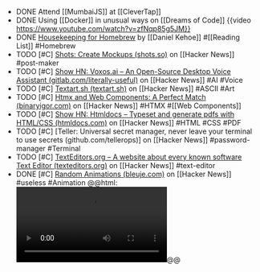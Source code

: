 - DONE Attend [[MumbaiJS]] at [[CleverTap]]
- DONE Using [[Docker]] in unusual ways on [[Dreams of Code]]
  {{video https://www.youtube.com/watch?v=zfNqp85g5JM}}
- DONE [Housekeeping for Homebrew](https://mac.install.guide/homebrew/8.html) by [[Daniel Kehoe]] #[[Reading List]] #Homebrew
- TODO [#C] [Shots: Create Mockups (shots.so)](https://news.ycombinator.com/item?id=39059854) on [[Hacker News]] #post-maker
- TODO [#C] [Show HN: Voxos.ai – An Open-Source Desktop Voice Assistant (gitlab.com/literally-useful)](https://news.ycombinator.com/item?id=39057005) on [[Hacker News]] #AI #Voice
- TODO [#C] [Textart.sh (textart.sh)](https://news.ycombinator.com/item?id=39063596) on [[Hacker News]] #ASCII #Art
- TODO [#C] [Htmx and Web Components: A Perfect Match (binaryigor.com)](https://news.ycombinator.com/item?id=39036693) on [[Hacker News]] #HTMX #[[Web Components]]
- TODO [#C] [Show HN: Htmldocs – Typeset and generate pdfs with HTML/CSS (htmldocs.com)](https://news.ycombinator.com/item?id=39027543) on [[Hacker News]] #HTML #CSS #PDF
- TODO [#C] [Teller: Universal secret manager, never leave your terminal to use secrets (github.com/tellerops)] on [[Hacker News]] #password-manager #Terminal
- TODO [#C] [TextEditors.org – A website about every known software Text Editor (texteditors.org)](https://news.ycombinator.com/item?id=39031778) on [[Hacker News]] #text-editor
- DONE [#C] [Random Animations (bleuje.com)](https://news.ycombinator.com/item?id=39025631) on [[Hacker News]] #useless #Animation
  @@html: <video src="https://bleuje.com/mp4set/2019/2019_39.mp4" class="book-cover" autoplay loop></video>@@